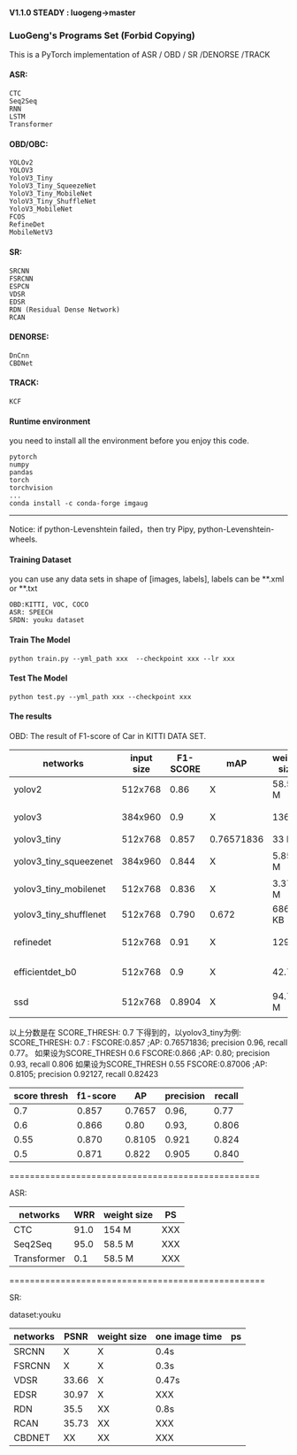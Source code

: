 #### V1.1.0 STEADY : luogeng->master 
### LuoGeng's Programs Set (Forbid Copying)
This is a PyTorch implementation of ASR / OBD / SR /DENORSE /TRACK
#### ASR:
    CTC
    Seq2Seq
    RNN
    LSTM
    Transformer
#### OBD/OBC:
    YOLOv2
    YOLOV3
    YoloV3_Tiny
    YoloV3_Tiny_SqueezeNet
    YoloV3_Tiny_MobileNet
    YoloV3_Tiny_ShuffleNet
    YoloV3_MobileNet
    FCOS
    RefineDet
    MobileNetV3
#### SR:
    SRCNN
    FSRCNN
    ESPCN
    VDSR
    EDSR
    RDN (Residual Dense Network)
    RCAN
#### DENORSE:
    DnCnn
    CBDNet
    
#### TRACK:
    KCF


#### Runtime environment
you need to install all the environment before you enjoy this code.
```
pytorch
numpy
pandas
torch
torchvision
...
conda install -c conda-forge imgaug 
```
-------------------------
Notice:
if python-Levenshtein failed，then try Pipy, python-Levenshtein-wheels.


#### Training Dataset
you can use any data sets in shape of [images, labels], labels can be **.xml or **.txt
```
OBD:KITTI, VOC, COCO
ASR: SPEECH
SRDN: youku dataset
```

#### Train The Model
```
python train.py --yml_path xxx  --checkpoint xxx --lr xxx
```
#### Test The Model
```
python test.py --yml_path xxx --checkpoint xxx
```

#### The results 
OBD:
The result of F1-score of Car in KITTI DATA SET.

networks | input size |  F1-SCORE |mAP| weight size| PS
 --- | --- | --- |  --- |---|---
yolov2|512x768|0.86|X|58.5 M|used 16 Anchors.
yolov3|384x960|0.9|X|136 M|收敛快，效果好
yolov3_tiny | 512x768| 0.857 |0.76571836| 33 M|
yolov3_tiny_squeezenet | 384x960 | 0.844 |X|5.85 M|收敛快，效果好
yolov3_tiny_mobilenet|512x768|0.836|X|3.37 M|
yolov3_tiny_shufflenet|512x768|0.790|0.672|686 KB|
refinedet | 512x768 | 0.91|X|129 M|收敛快，效果好
efficientdet_b0|512x768|0.9|X|42.7M|收敛快，效果好
ssd|512x768|0.8904|X|94.7 M|收敛慢，效果好

以上分数是在 SCORE_THRESH: 0.7 下得到的，以yolov3_tiny为例: 
SCORE_THRESH: 0.7 :
FSCORE:0.857 ;AP: 0.76571836; precision 0.96, recall 0.77。
如果设为SCORE_THRESH 0.6
FSCORE:0.866 ;AP: 0.80; precision 0.93, recall 0.806
如果设为SCORE_THRESH 0.55
FSCORE:0.87006 ;AP: 0.8105; precision 0.92127, recall 0.82423

score thresh|f1-score|AP|precision|recall
---|---|---|---|---
0.7|0.857|0.7657|0.96,|0.77
0.6|0.866|0.80|0.93,|0.806
0.55|0.870|0.8105|0.921|0.824
0.5|0.871|0.822|0.905|0.840

=================================================

ASR:

networks | WRR |weight size| PS
 --- | --- | --- |  --- 
CTC         |91.0|154 M|XXX
Seq2Seq     |95.0|58.5 M|XXX
Transformer |0.1|58.5 M|XXX

==================================================

SR: 

dataset:youku

networks | PSNR |weight size| one image time | ps
 --- | --- | --- |  --- | ---
SRCNN|X|X|0.4s|
FSRCNN|X|X|0.3s
VDSR |33.66|X|0.47s
EDSR |30.97|X|XXX
RDN |35.5| XX|0.8s 
RCAN |35.73| XX|XXX 
CBDNET |XX| XX|XXX 


